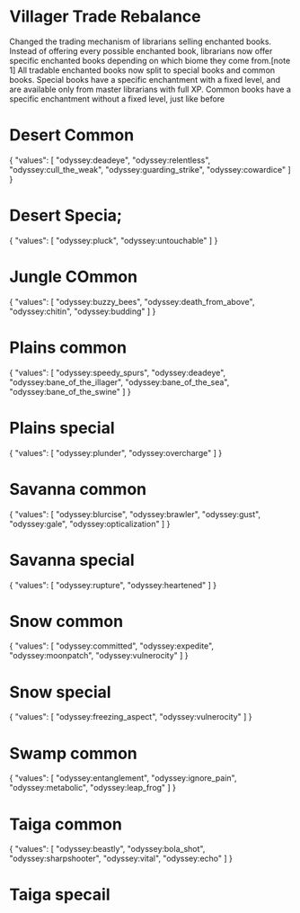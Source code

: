 # Villager Trade Rebalance 

Changed the trading mechanism of librarians selling enchanted books.
Instead of offering every possible enchanted book, librarians now offer specific enchanted books depending on which biome they come from.[note 1]
All tradable enchanted books now split to special books and common books.
Special books have a specific enchantment with a fixed level, and are available only from master librarians with full XP.
Common books have a specific enchantment without a fixed level, just like before

# Desert Common

{
  "values": [
    "odyssey:deadeye",
    "odyssey:relentless",
    "odyssey:cull_the_weak",
    "odyssey:guarding_strike",
    "odyssey:cowardice"
  ]
}

# Desert Specia;

{
  "values": [
    "odyssey:pluck",
    "odyssey:untouchable"
  ]
}

# Jungle COmmon

{
  "values": [
    "odyssey:buzzy_bees",
    "odyssey:death_from_above",
    "odyssey:chitin",
    "odyssey:budding"
  ]
}

# Plains common

{
  "values": [
    "odyssey:speedy_spurs",
    "odyssey:deadeye",
    "odyssey:bane_of_the_illager",
    "odyssey:bane_of_the_sea",
    "odyssey:bane_of_the_swine"
  ]
}


# Plains special

{
  "values": [
    "odyssey:plunder",
    "odyssey:overcharge"
  ]
}


# Savanna common

{
  "values": [
    "odyssey:blurcise",
    "odyssey:brawler",
    "odyssey:gust",
    "odyssey:gale",
    "odyssey:opticalization"
  ]
}

# Savanna special

{
  "values": [
    "odyssey:rupture",
    "odyssey:heartened"
  ]
}

# Snow common

{
  "values": [
    "odyssey:committed",
    "odyssey:expedite",
    "odyssey:moonpatch",
    "odyssey:vulnerocity"
  ]
}

# Snow special

{
  "values": [
    "odyssey:freezing_aspect",
    "odyssey:vulnerocity"
  ]
}

# Swamp common

{
  "values": [
    "odyssey:entanglement",
    "odyssey:ignore_pain",
    "odyssey:metabolic",
    "odyssey:leap_frog"
  ]
}


# Taiga common
{
  "values": [
    "odyssey:beastly",
    "odyssey:bola_shot",
    "odyssey:sharpshooter",
    "odyssey:vital",
    "odyssey:echo"
  ]
}


# Taiga specail